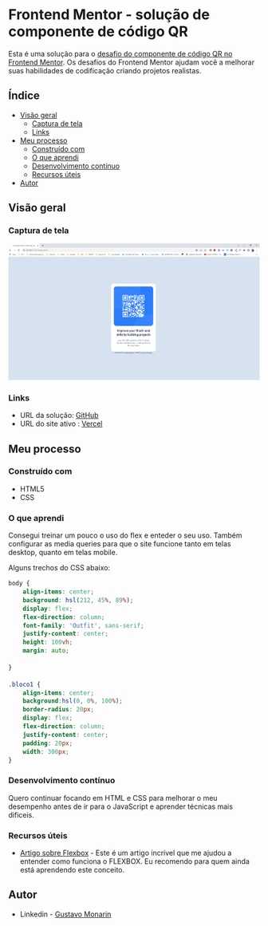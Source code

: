 # Frontend Mentor - solução de componente de código QR 

Esta é uma solução para o [desafio do componente de código QR no Frontend Mentor](https://www.frontendmentor.io/challenges/qr-code-component-iux_sIO_H). Os desafios do Frontend Mentor ajudam você a melhorar suas habilidades de codificação criando projetos realistas. 

## Índice 

- [Visão geral](#visão-geral) 
  - [Captura de tela](#captura-de-tela) 
  - [Links](#links) 
- [Meu processo](#meu-processo) 
  - [Construído com](#construído-com ) 
  - [O que aprendi](#o-que-aprendi) 
  - [Desenvolvimento contínuo](#desenvolvimento-contínuo) 
  - [Recursos úteis](#recursos-úteis) 
- [Autor](#autor) 


## Visão geral 

### Captura de tela 

![](./images/captura%20de%20tela.PNG) 

### Links 

- URL da solução: [GitHub](https://github.com/guhmonarin/qr-code-component.git) 
- URL do site ativo : [Vercel](https://qr-code-component-one-beta.vercel.app/) 

## Meu processo 

### Construído com 

- HTML5
- CSS 

### O que aprendi 

Consegui treinar um pouco o uso do flex e enteder o seu uso. Também configurar as media queries para que o site funcione tanto em telas desktop, quanto em telas mobile. 

Alguns trechos do CSS abaixo:

```css 
body {
    align-items: center;
    background: hsl(212, 45%, 89%);
    display: flex;
    flex-direction: column;
    font-family: 'Outfit', sans-serif;
    justify-content: center;
    height: 100vh;
    margin: auto;
    
}

.bloco1 {
    align-items: center;
    background:hsl(0, 0%, 100%);
    border-radius: 20px;
    display: flex;
    flex-direction: column;
    justify-content: center;
    padding: 20px;
    width: 300px;
}
``` 

### Desenvolvimento contínuo 

Quero continuar focando em HTML e CSS para melhorar o meu desempenho antes de ir para o JavaScript e aprender técnicas mais dificeis.

### Recursos úteis

- [Artigo sobre Flexbox](https://www.alura.com.br/artigos/css-guia-do-flexbox) - Este é um artigo incrível que me ajudou a entender como funciona o FLEXBOX. Eu recomendo para quem ainda está aprendendo este conceito. 

## Autor 

- Linkedin - [Gustavo Monarin](https://www.linkedin.com/in/gustavo-monarin-652672127/) 

